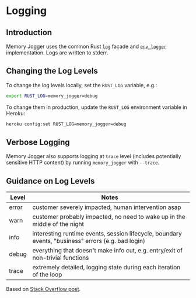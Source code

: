 # Logging

## Introduction

Memory Jogger uses the common Rust [`log`](https://crates.io/crates/log)
facade and [`env_logger`](https://crates.io/crates/env_logger)
implementation. Logs are written to stderr.

## Changing the Log Levels

To change the log levels locally, set the `RUST_LOG` variable, e.g.:

```sh
export RUST_LOG=memory_jogger=debug
```

To change them in production, update the `RUST_LOG` environment variable in
Heroku:

```sh
heroku config:set RUST_LOG=memory_jogger=debug
```

## Verbose Logging

Memory Jogger also supports logging at `trace` level (includes potentially
sensitive HTTP content) by running `memory_jogger` with `--trace`.

## Guidance on Log Levels

| Level | Notes                                                                                              |
| ----- | -------------------------------------------------------------------------------------------------- |
| error | customer severely impacted, human intervention asap                                                |
| warn  | customer probably impacted, no need to wake up in the middle of the night                          |
| info  | interesting runtime events, session lifecycle, boundary events, "business" errors (e.g. bad login) |
| debug | everything that doesn't make info cut, e.g. entry/exit of non-trivial functions                    |
| trace | extremely detailed, logging state during each iteration of the loop                                |

Based on [Stack Overflow post](https://stackoverflow.com/a/8021604/4228400).
